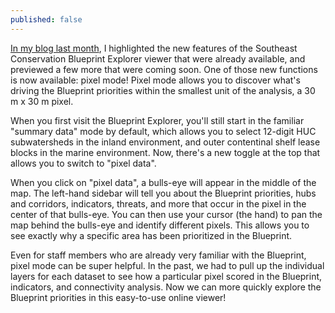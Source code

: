 ```yaml
---
published: false
---
```

[In my blog last month](https://secassoutheast.org/2022/11/15/Southeast-Blueprint-Explorer-updated-with-2022-data.html), I highlighted the new features of the Southeast Conservation Blueprint Explorer viewer that were already available, and previewed a few more that were coming soon. One of those new functions is now available: pixel mode! Pixel mode allows you to discover what's driving the Blueprint priorities within the smallest unit of the analysis, a 30 m x 30 m pixel.

When you first visit the Blueprint Explorer, you'll still start in the familiar "summary data" mode by default, which allows you to select 12-digit HUC subwatersheds in the inland environment, and outer contentinal shelf lease blocks in the marine environment. Now, there's a new toggle at the top that allows you to switch to "pixel data".

When you click on "pixel data", a bulls-eye will appear in the middle of the map. The left-hand sidebar will tell you about the Blueprint priorities, hubs and corridors, indicators, threats, and more that occur in the pixel in the center of that bulls-eye. You can then use your cursor (the hand) to pan the map behind the bulls-eye and identify different pixels. This allows you to see exactly why a specific area has been prioritized in the Blueprint. 

Even for staff members who are already very familiar with the Blueprint, pixel mode can be super helpful. In the past, we had to pull up the individual layers for each dataset to see how a particular pixel scored in the Blueprint, indicators, and connectivity analysis. Now we can more quickly explore the Blueprint priorities in this easy-to-use online viewer!
